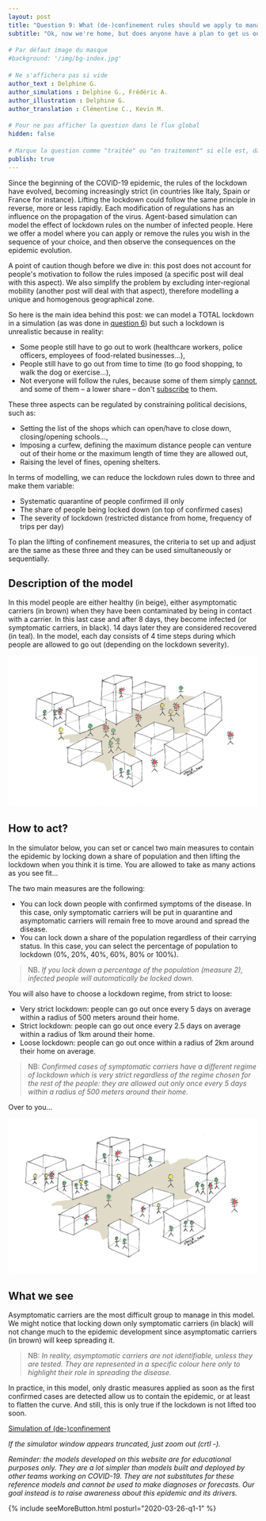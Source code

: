 ```yaml
---
layout: post
title: "Question 9: What (de-)confinement rules should we apply to manage the epidemic development?"
subtitle: "Ok, now we're home, but does anyone have a plan to get us out?"

# Par défaut image du masque
#background: '/img/bg-index.jpg'

# Ne s'affichera pas si vide
author_text : Delphine G.
author_simulations : Delphine G., Frédéric A.
author_illustration : Delphine G.
author_translation : Clémentine C., Kevin M.

# Pour ne pas afficher la question dans le flux global
hidden: false

# Marque la question comme "traitée" ou "en traitement" si elle est, dans cette ordre, publiée ou non
publish: true
---
```


Since the beginning of the COVID-19 epidemic, the rules of the lockdown have evolved, becoming increasingly strict (in countries like Italy, Spain or France for instance). Lifting the lockdown could follow the same principle in reverse, more or less rapidly. Each modification of regulations has an influence on the propagation of the virus. Agent-based simulation can model the effect of lockdown rules on the number of infected people. Here we offer a model where you can apply or remove the rules you wish in the sequence of your choice, and then observe the consequences on the epidemic evolution.

A point of caution though before we dive in: this post does not account for people's motivation to follow the rules imposed (a specific post will deal with this aspect). We also simplify the problem by excluding inter-regional mobility (another post will deal with that aspect), therefore modelling a unique and homogenous geographical zone.

So here is the main idea behind this post: we can model a TOTAL lockdown in a simulation (as was done in [question 6](https://covprehension.org/en/2020/03/30/q6.html)) but such a lockdown is unrealistic because in reality:

- Some people still have to go out to work (healthcare workers, police officers, employees of food-related businesses...),
- People still have to go out from time to time (to go food shopping, to walk the dog or exercise...),
- Not everyone will follow the rules, because some of them simply [cannot](https://theconversation.com/logement-comment-la-crise-sanitaire-amplifie-les-inegalites-135762), and some of them – a lower share – don't [subscribe](https://lejournal.cnrs.fr/nos-blogs/covid-19-la-parole-a-la-science/comment-les-citoyens-adherent-ils-aux-mesures-de) to them. 

These three aspects can be regulated by constraining political decisions, such as:

- Setting the list of the shops which can open/have to close down, closing/opening schools...,
- Imposing a curfew, defining the maximum distance people can venture out of their home or the maximum length of time they are allowed out,
- Raising the level of fines, opening shelters.
 
In terms of modelling, we can reduce the lockdown rules down to three and make them variable:

- Systematic quarantine of people confirmed ill only
- The share of people being locked down (on top of confirmed cases)
- The severity of lockdown (restricted distance from home, frequency of trips per day)

To plan the lifting of confinement measures, the criteria to set up and adjust are the same as these three and they can be used simultaneously or sequentially.

## Description of the model
In this model people are either healthy (in beige), either asymptomatic carriers (in brown) when they have been contaminated by being in contact with a carrier. In this last case and after 8 days, they become infected (or symptomatic carriers, in black). 14 days later they are considered recovered (in teal). In the model, each day consists of 4 time steps during which people are allowed to go out (depending on the lockdown severity).

<img src="/img/posts/Q9_1.jpg" class="full-size">

## How to act?
In the simulator below, you can set or cancel two main measures to contain the epidemic by locking down a share of population and then lifting the lockdown when you think it is time. You are allowed to take as many actions as you see fit...

The two main measures are the following:
- You can lock down people with confirmed symptoms of the disease. In this case, only symptomatic carriers will be put in quarantine and asymptomatic carriers will remain free to move around and spread the disease.
- You can lock down a share of the population regardless of their carrying status. In this case, you can select the percentage of population to lockdown (0%, 20%, 40%, 60%, 80% or 100%).

>  NB. _If you lock down a percentage of the population (measure 2), infected people will automatically be locked down._

You will also have to choose a lockdown regime, from strict to loose:
- Very strict lockdown: people can go out once every 5 days on average within a radius of 500 meters around their home.
- Strict lockdown: people can go out once every 2.5 days on average within a radius of 1km around their home.
- Loose lockdown: people can go out once within a radius of 2km around their home on average.

> NB: _Confirmed cases of symptomatic carriers have a different regime of lockdown which is very strict regardless of the regime chosen for the rest of the people: they are allowed out only once every 5 days within a radius of 500 meters around their home._

Over to you...

<img src="/img/posts/Q9_2.jpg" class="full-size">

## What we see

Asymptomatic carriers are the most difficult group to manage in this model. We might notice that locking down only symptomatic carriers (in black) will not change much to the epidemic development since asymptomatic carriers (in brown) will keep spreading it.

> NB: _In reality, asymptomatic carriers are not identifiable, unless they are tested. They are represented in a specific colour here only to highlight their role in spreading the disease._

In practice, in this model, only drastic measures applied as soon as the first confirmed cases are detected allow us to contain the epidemic, or at least to flatten the curve. And still, this is only true if the lockdown is not lifted too soon.

<a href="#" class="btn btn-primary" 
onclick="loadIframeSimulator(9, this); return false;">Simulation of (de-)confinement</a>
<div class="iframeContainer"></div>

*If the simulator window appears truncated, just zoom out (crtl -).*

*Reminder: the models developed on this website are for educational purposes only. They are a lot simpler than models built and deployed by other teams working on COVID-19. They are not substitutes for these reference models and cannot be used to make diagnoses or forecasts. Our goal instead is to raise awareness about this epidemic and its drivers.*

{% include seeMoreButton.html posturl="2020-03-26-q1-1" %}
